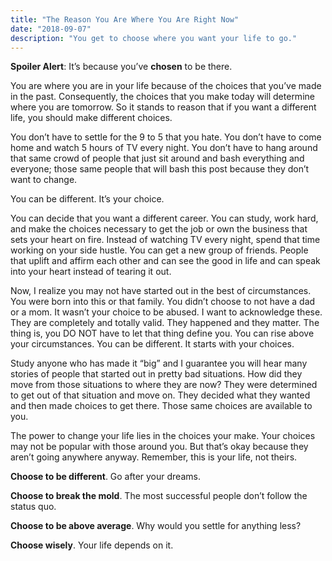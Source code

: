 ```yaml
---
title: "The Reason You Are Where You Are Right Now"
date: "2018-09-07"
description: "You get to choose where you want your life to go."
---
```


**Spoiler Alert**: It’s because you’ve **chosen** to be there.

You are where you are in your life because of the choices that you’ve made in the past. Consequently, the choices that you make today will determine where you are tomorrow. So it stands to reason that if you want a different life, you should make different choices.

You don’t have to settle for the 9 to 5 that you hate. You don’t have to come home and watch 5 hours of TV every night. You don’t have to hang around that same crowd of people that just sit around and bash everything and everyone; those same people that will bash this post because they don’t want to change.

You can be different. It’s your choice.

You can decide that you want a different career. You can study, work hard, and make the choices necessary to get the job or own the business that sets your heart on fire. Instead of watching TV every night, spend that time working on your side hustle. You can get a new group of friends. People that uplift and affirm each other and can see the good in life and can speak into your heart instead of tearing it out.

Now, I realize you may not have started out in the best of circumstances. You were born into this or that family. You didn’t choose to not have a dad or a mom. It wasn’t your choice to be abused. I want to acknowledge these. They are completely and totally valid. They happened and they matter. The thing is, you DO NOT have to let that thing define you. You can rise above your circumstances. You can be different. It starts with your choices.

Study anyone who has made it “big” and I guarantee you will hear many stories of people that started out in pretty bad situations. How did they move from those situations to where they are now? They were determined to get out of that situation and move on. They decided what they wanted and then made choices to get there. Those same choices are available to you.

The power to change your life lies in the choices your make. Your choices may not be popular with those around you. But that’s okay because they aren’t going anywhere anyway. Remember, this is your life, not theirs.

**Choose to be different**. Go after your dreams.

**Choose to break the mold**. The most successful people don’t follow the status quo.

**Choose to be above average**. Why would you settle for anything less?

**Choose wisely**. Your life depends on it.
